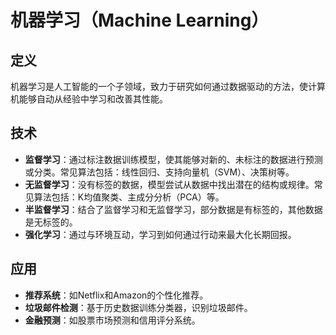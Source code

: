 # 机器学习（Machine Learning）

## 定义

机器学习是人工智能的一个子领域，致力于研究如何通过数据驱动的方法，使计算机能够自动从经验中学习和改善其性能。

## 技术

- **监督学习**：通过标注数据训练模型，使其能够对新的、未标注的数据进行预测或分类。常见算法包括：线性回归、支持向量机（SVM）、决策树等。
- **无监督学习**：没有标签的数据，模型尝试从数据中找出潜在的结构或规律。常见算法包括：K均值聚类、主成分分析（PCA）等。
- **半监督学习**：结合了监督学习和无监督学习，部分数据是有标签的，其他数据是无标签的。
- **强化学习**：通过与环境互动，学习到如何通过行动来最大化长期回报。

## 应用

- **推荐系统**：如Netflix和Amazon的个性化推荐。
- **垃圾邮件检测**：基于历史数据训练分类器，识别垃圾邮件。
- **金融预测**：如股票市场预测和信用评分系统。